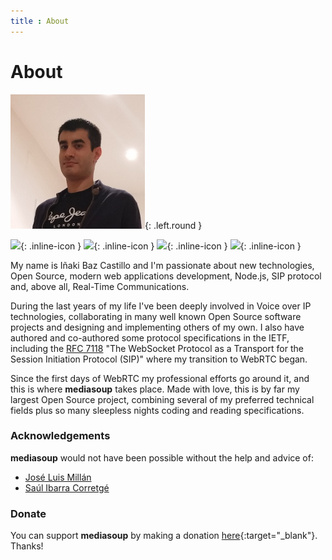 ```yaml
---
title : About
---
```



# About

![Iñaki Baz Castillo][ibc-image]{: .left.round }

[![][linkedin-image]][linkedin-url]{: .inline-icon }
[![][github-image]][github-ibc-url]{: .inline-icon }
[![][github-image]][github-versatica-url]{: .inline-icon }
[![][twitter-image]][twitter-url]{: .inline-icon }

My name is Iñaki Baz Castillo and I'm passionate about new technologies, Open Source, modern web applications development, Node.js, SIP protocol and, above all, Real-Time Communications.

During the last years of my life I've been deeply involved in Voice over IP technologies, collaborating in many well known Open Source software projects and designing and implementing others of my own. I also have authored and co-authored some protocol specifications in the IETF, including the [RFC 7118](http://tools.ietf.org/html/rfc7118) "The WebSocket Protocol as a Transport for the Session Initiation Protocol (SIP)" where my transition to WebRTC began.

Since the first days of WebRTC my professional efforts go around it, and this is where **mediasoup** takes place. Made with love, this is by far my largest Open Source project, combining several of my preferred technical fields plus so many sleepless nights coding and reading specifications.


### Acknowledgements

**mediasoup** would not have been possible without the help and advice of:

* [José Luis Millán][jmillan-url]
* [Saúl Ibarra Corretgé][saghul-url]


### Donate

You can support **mediasoup** by making a donation [here][paypal-url]{:target="_blank"}. Thanks!




[ibc-image]: /images/ibc.jpg
[linkedin-image]: /images/icon-linkedin.svg
[linkedin-url]: https://linkedin.com/in/inakibaz
[github-image]: /images/icon-github.svg
[github-ibc-url]: https://github.com/ibc
[github-versatica-url]: https://github.com/versatica
[twitter-image]: /images/icon-twitter.svg
[twitter-url]: https://twitter.com/ibc_tw
[jmillan-url]: https://github.com/jmillan
[saghul-url]: http://bettercallsaghul.com
[paypal-url]: https://paypal.me/inakibazcastillo/100



